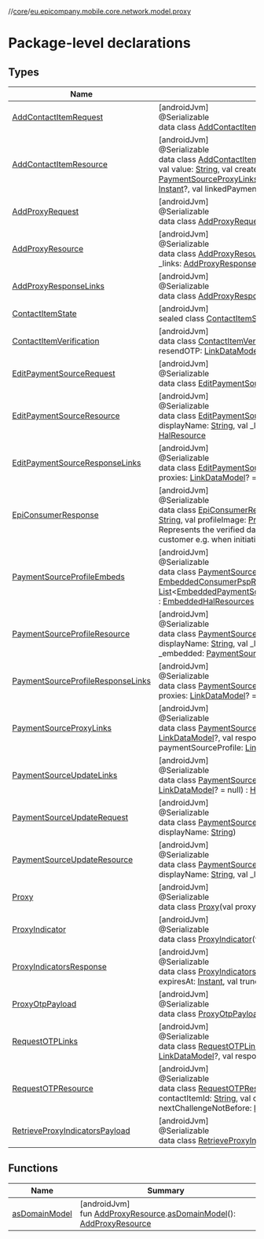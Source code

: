 //[core](../../index.md)/[eu.epicompany.mobile.core.network.model.proxy](index.md)

# Package-level declarations

## Types

| Name | Summary |
|---|---|
| [AddContactItemRequest](-add-contact-item-request/index.md) | [androidJvm]<br>@Serializable<br>data class [AddContactItemRequest](-add-contact-item-request/index.md)(val type: [String](https://kotlinlang.org/api/latest/jvm/stdlib/kotlin/-string/index.html), val value: [String](https://kotlinlang.org/api/latest/jvm/stdlib/kotlin/-string/index.html)) |
| [AddContactItemResource](-add-contact-item-resource/index.md) | [androidJvm]<br>@Serializable<br>data class [AddContactItemResource](-add-contact-item-resource/index.md)(val contactItemId: [String](https://kotlinlang.org/api/latest/jvm/stdlib/kotlin/-string/index.html), val type: [String](https://kotlinlang.org/api/latest/jvm/stdlib/kotlin/-string/index.html), val value: [String](https://kotlinlang.org/api/latest/jvm/stdlib/kotlin/-string/index.html), val createdAt: [Instant](https://developer.android.com/reference/kotlin/java/time/Instant.html), val verified: [Boolean](https://kotlinlang.org/api/latest/jvm/stdlib/kotlin/-boolean/index.html), val _links: [PaymentSourceProxyLinks](-payment-source-proxy-links/index.md)?, val verifiedAt: [Instant](https://developer.android.com/reference/kotlin/java/time/Instant.html)?, val nextChallengeNotBefore: [Instant](https://developer.android.com/reference/kotlin/java/time/Instant.html)?, val linkedPaymentSourceID: [String](https://kotlinlang.org/api/latest/jvm/stdlib/kotlin/-string/index.html)?) : [HalResource](../eu.epicompany.mobile.core.network.hypermedia/-hal-resource/index.md) |
| [AddProxyRequest](-add-proxy-request/index.md) | [androidJvm]<br>@Serializable<br>data class [AddProxyRequest](-add-proxy-request/index.md)(val contactItemId: [String](https://kotlinlang.org/api/latest/jvm/stdlib/kotlin/-string/index.html)) |
| [AddProxyResource](-add-proxy-resource/index.md) | [androidJvm]<br>@Serializable<br>data class [AddProxyResource](-add-proxy-resource/index.md)(val type: [String](https://kotlinlang.org/api/latest/jvm/stdlib/kotlin/-string/index.html), val id: [String](https://kotlinlang.org/api/latest/jvm/stdlib/kotlin/-string/index.html), val value: [String](https://kotlinlang.org/api/latest/jvm/stdlib/kotlin/-string/index.html), val _links: [AddProxyResponseLinks](-add-proxy-response-links/index.md)) : [HalResource](../eu.epicompany.mobile.core.network.hypermedia/-hal-resource/index.md) |
| [AddProxyResponseLinks](-add-proxy-response-links/index.md) | [androidJvm]<br>@Serializable<br>data class [AddProxyResponseLinks](-add-proxy-response-links/index.md)(val self: [LinkDataModel](../eu.epicompany.mobile.core.network.hypermedia/-link-data-model/index.md)) : [HalLinks](../eu.epicompany.mobile.core.network.hypermedia/-hal-links/index.md) |
| [ContactItemState](-contact-item-state/index.md) | [androidJvm]<br>sealed class [ContactItemState](-contact-item-state/index.md) |
| [ContactItemVerification](-contact-item-verification/index.md) | [androidJvm]<br>data class [ContactItemVerification](-contact-item-verification/index.md)(val verification: [LinkDataModel](../eu.epicompany.mobile.core.network.hypermedia/-link-data-model/index.md), val resendOTP: [LinkDataModel](../eu.epicompany.mobile.core.network.hypermedia/-link-data-model/index.md), val resendEarliestDate: [Instant](https://developer.android.com/reference/kotlin/java/time/Instant.html)) |
| [EditPaymentSourceRequest](-edit-payment-source-request/index.md) | [androidJvm]<br>@Serializable<br>data class [EditPaymentSourceRequest](-edit-payment-source-request/index.md)(val displayName: [String](https://kotlinlang.org/api/latest/jvm/stdlib/kotlin/-string/index.html)) |
| [EditPaymentSourceResource](-edit-payment-source-resource/index.md) | [androidJvm]<br>@Serializable<br>data class [EditPaymentSourceResource](-edit-payment-source-resource/index.md)(val paymentSourceId: [String](https://kotlinlang.org/api/latest/jvm/stdlib/kotlin/-string/index.html), val displayName: [String](https://kotlinlang.org/api/latest/jvm/stdlib/kotlin/-string/index.html), val _links: [EditPaymentSourceResponseLinks](-edit-payment-source-response-links/index.md)) : [HalResource](../eu.epicompany.mobile.core.network.hypermedia/-hal-resource/index.md) |
| [EditPaymentSourceResponseLinks](-edit-payment-source-response-links/index.md) | [androidJvm]<br>@Serializable<br>data class [EditPaymentSourceResponseLinks](-edit-payment-source-response-links/index.md)(val self: [LinkDataModel](../eu.epicompany.mobile.core.network.hypermedia/-link-data-model/index.md), val proxies: [LinkDataModel](../eu.epicompany.mobile.core.network.hypermedia/-link-data-model/index.md)? = null) : [HalLinks](../eu.epicompany.mobile.core.network.hypermedia/-hal-links/index.md) |
| [EpiConsumerResponse](-epi-consumer-response/index.md) | [androidJvm]<br>@Serializable<br>data class [EpiConsumerResponse](-epi-consumer-response/index.md)(val proxyValue: [String](https://kotlinlang.org/api/latest/jvm/stdlib/kotlin/-string/index.html), val displayName: [String](https://kotlinlang.org/api/latest/jvm/stdlib/kotlin/-string/index.html), val profileImage: [ProfileImageResource](../eu.epicompany.mobile.core.network.model/-profile-image-resource/index.md))<br>Represents the verified data about an epi customer to be shown to another epi customer e.g. when initiating a money transfer. |
| [PaymentSourceProfileEmbeds](-payment-source-profile-embeds/index.md) | [androidJvm]<br>@Serializable<br>data class [PaymentSourceProfileEmbeds](-payment-source-profile-embeds/index.md)(val consumerPsp: [EmbeddedConsumerPspResource](../eu.epicompany.mobile.core.network.model.wallet/-embedded-consumer-psp-resource/index.md)? = null, val paymentSourceProxies: [List](https://kotlinlang.org/api/latest/jvm/stdlib/kotlin.collections/-list/index.html)&lt;[EmbeddedPaymentSourceProfileResource.PaymentSourceProxyResource](../eu.epicompany.mobile.core.network.model.wallet/-embedded-payment-source-profile-resource/-payment-source-proxy-resource/index.md)&gt;) : [EmbeddedHalResources](../eu.epicompany.mobile.core.network.hypermedia/-embedded-hal-resources/index.md) |
| [PaymentSourceProfileResource](-payment-source-profile-resource/index.md) | [androidJvm]<br>@Serializable<br>data class [PaymentSourceProfileResource](-payment-source-profile-resource/index.md)(val paymentSourceId: [UUID4](../eu.epicompany.mobile.core.datatypes/index.md#545543244%2FClasslikes%2F-1060529556), val displayName: [String](https://kotlinlang.org/api/latest/jvm/stdlib/kotlin/-string/index.html), val _links: [PaymentSourceProfileResponseLinks](-payment-source-profile-response-links/index.md), val _embedded: [PaymentSourceProfileEmbeds](-payment-source-profile-embeds/index.md)) : [HalResource](../eu.epicompany.mobile.core.network.hypermedia/-hal-resource/index.md) |
| [PaymentSourceProfileResponseLinks](-payment-source-profile-response-links/index.md) | [androidJvm]<br>@Serializable<br>data class [PaymentSourceProfileResponseLinks](-payment-source-profile-response-links/index.md)(val self: [LinkDataModel](../eu.epicompany.mobile.core.network.hypermedia/-link-data-model/index.md), val proxies: [LinkDataModel](../eu.epicompany.mobile.core.network.hypermedia/-link-data-model/index.md)? = null) : [HalLinks](../eu.epicompany.mobile.core.network.hypermedia/-hal-links/index.md) |
| [PaymentSourceProxyLinks](-payment-source-proxy-links/index.md) | [androidJvm]<br>@Serializable<br>data class [PaymentSourceProxyLinks](-payment-source-proxy-links/index.md)(val self: [LinkDataModel](../eu.epicompany.mobile.core.network.hypermedia/-link-data-model/index.md), val resendOtp: [LinkDataModel](../eu.epicompany.mobile.core.network.hypermedia/-link-data-model/index.md)?, val respondToChallenge: [LinkDataModel](../eu.epicompany.mobile.core.network.hypermedia/-link-data-model/index.md)?, val paymentSourceProfile: [LinkDataModel](../eu.epicompany.mobile.core.network.hypermedia/-link-data-model/index.md)?) : [HalLinks](../eu.epicompany.mobile.core.network.hypermedia/-hal-links/index.md) |
| [PaymentSourceUpdateLinks](-payment-source-update-links/index.md) | [androidJvm]<br>@Serializable<br>data class [PaymentSourceUpdateLinks](-payment-source-update-links/index.md)(val self: [LinkDataModel](../eu.epicompany.mobile.core.network.hypermedia/-link-data-model/index.md), val proxies: [LinkDataModel](../eu.epicompany.mobile.core.network.hypermedia/-link-data-model/index.md)? = null) : [HalLinks](../eu.epicompany.mobile.core.network.hypermedia/-hal-links/index.md) |
| [PaymentSourceUpdateRequest](-payment-source-update-request/index.md) | [androidJvm]<br>@Serializable<br>data class [PaymentSourceUpdateRequest](-payment-source-update-request/index.md)(val paymentSourceId: [UUID4](../eu.epicompany.mobile.core.datatypes/index.md#545543244%2FClasslikes%2F-1060529556), val displayName: [String](https://kotlinlang.org/api/latest/jvm/stdlib/kotlin/-string/index.html)) |
| [PaymentSourceUpdateResource](-payment-source-update-resource/index.md) | [androidJvm]<br>@Serializable<br>data class [PaymentSourceUpdateResource](-payment-source-update-resource/index.md)(val paymentSourceId: [UUID4](../eu.epicompany.mobile.core.datatypes/index.md#545543244%2FClasslikes%2F-1060529556), val displayName: [String](https://kotlinlang.org/api/latest/jvm/stdlib/kotlin/-string/index.html), val _links: [PaymentSourceUpdateLinks](-payment-source-update-links/index.md)) : [HalResource](../eu.epicompany.mobile.core.network.hypermedia/-hal-resource/index.md) |
| [Proxy](-proxy/index.md) | [androidJvm]<br>@Serializable<br>data class [Proxy](-proxy/index.md)(val proxyHash: [String](https://kotlinlang.org/api/latest/jvm/stdlib/kotlin/-string/index.html)) |
| [ProxyIndicator](-proxy-indicator/index.md) | [androidJvm]<br>@Serializable<br>data class [ProxyIndicator](-proxy-indicator/index.md)(val proxyHash: [String](https://kotlinlang.org/api/latest/jvm/stdlib/kotlin/-string/index.html), val eligible: [Boolean](https://kotlinlang.org/api/latest/jvm/stdlib/kotlin/-boolean/index.html)) |
| [ProxyIndicatorsResponse](-proxy-indicators-response/index.md) | [androidJvm]<br>@Serializable<br>data class [ProxyIndicatorsResponse](-proxy-indicators-response/index.md)(val indicators: [Set](https://kotlinlang.org/api/latest/jvm/stdlib/kotlin.collections/-set/index.html)&lt;[ProxyIndicator](-proxy-indicator/index.md)&gt;, val expiresAt: [Instant](https://developer.android.com/reference/kotlin/java/time/Instant.html), val truncated: [Boolean](https://kotlinlang.org/api/latest/jvm/stdlib/kotlin/-boolean/index.html) = false) |
| [ProxyOtpPayload](-proxy-otp-payload/index.md) | [androidJvm]<br>@Serializable<br>data class [ProxyOtpPayload](-proxy-otp-payload/index.md)(val otp: [String](https://kotlinlang.org/api/latest/jvm/stdlib/kotlin/-string/index.html)) |
| [RequestOTPLinks](-request-o-t-p-links/index.md) | [androidJvm]<br>@Serializable<br>data class [RequestOTPLinks](-request-o-t-p-links/index.md)(val self: [LinkDataModel](../eu.epicompany.mobile.core.network.hypermedia/-link-data-model/index.md), val resendOtp: [LinkDataModel](../eu.epicompany.mobile.core.network.hypermedia/-link-data-model/index.md)?, val respondToChallenge: [LinkDataModel](../eu.epicompany.mobile.core.network.hypermedia/-link-data-model/index.md)?) : [HalLinks](../eu.epicompany.mobile.core.network.hypermedia/-hal-links/index.md) |
| [RequestOTPResource](-request-o-t-p-resource/index.md) | [androidJvm]<br>@Serializable<br>data class [RequestOTPResource](-request-o-t-p-resource/index.md)(val type: [String](https://kotlinlang.org/api/latest/jvm/stdlib/kotlin/-string/index.html), val value: [String](https://kotlinlang.org/api/latest/jvm/stdlib/kotlin/-string/index.html), val contactItemId: [String](https://kotlinlang.org/api/latest/jvm/stdlib/kotlin/-string/index.html), val createdAt: [Instant](https://developer.android.com/reference/kotlin/java/time/Instant.html), val verified: [Boolean](https://kotlinlang.org/api/latest/jvm/stdlib/kotlin/-boolean/index.html), val nextChallengeNotBefore: [Instant](https://developer.android.com/reference/kotlin/java/time/Instant.html), val _links: [RequestOTPLinks](-request-o-t-p-links/index.md)?) : [HalResource](../eu.epicompany.mobile.core.network.hypermedia/-hal-resource/index.md) |
| [RetrieveProxyIndicatorsPayload](-retrieve-proxy-indicators-payload/index.md) | [androidJvm]<br>@Serializable<br>data class [RetrieveProxyIndicatorsPayload](-retrieve-proxy-indicators-payload/index.md)(val proxies: [Set](https://kotlinlang.org/api/latest/jvm/stdlib/kotlin.collections/-set/index.html)&lt;[Proxy](-proxy/index.md)&gt;) |

## Functions

| Name | Summary |
|---|---|
| [asDomainModel](as-domain-model.md) | [androidJvm]<br>fun [AddProxyResource](-add-proxy-resource/index.md).[asDomainModel](as-domain-model.md)(): [AddProxyResource](-add-proxy-resource/index.md) |
